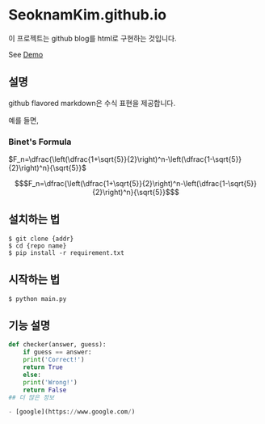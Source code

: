 # SeoknamKim.github.io

이 프로젝트는 github blog를 html로 구현하는 것입니다. 

See [Demo](https://SeoknamKim.github.io/)

## 설명

github flavored markdown은 수식 표현을 제공합니다.

예를 들면,

### Binet's Formula

$F_n=\dfrac{\left(\dfrac{1+\sqrt{5}}{2}\right)^n-\left(\dfrac{1-\sqrt{5}}{2}\right)^n}{\sqrt{5}}$

```math
$F_n=\dfrac{\left(\dfrac{1+\sqrt{5}}{2}\right)^n-\left(\dfrac{1-\sqrt{5}}{2}\right)^n}{\sqrt{5}}$
```

## 설치하는 법

```shell
$ git clone {addr}
$ cd {repo name}
$ pip install -r requirement.txt
```
## 시작하는 법

```shell
$ python main.py
```

## 기능 설명

```python
def checker(answer, guess):
    if guess == answer:
	print('Correct!')
	return True
    else:
	print('Wrong!')
	return False
## 더 많은 정보

- [google](https://www.google.com/)
